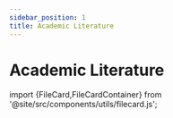 ```yaml
---
sidebar_position: 1
title: Academic Literature
---
```


# Academic Literature

import {FileCard,FileCardContainer} from '@site/src/components/utils/filecard.js';

<FileCardContainer>
  <FileCard 
    title="Academic Literature"
    description="Academic Literature"
    link="https://rsggrqpid2ly.sg.larksuite.com/wiki/TYUCwoUlEiGDy7kCuuSlHqJlgsh"
  />
</FileCardContainer>